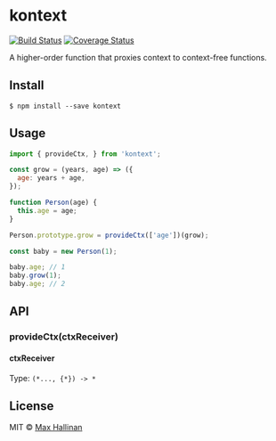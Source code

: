 # kontext

[![Build Status](https://travis-ci.org/maxhallinan/kontext.svg?branch=master)](https://travis-ci.org/maxhallinan/kontext)
[![Coverage Status](https://coveralls.io/repos/github/maxhallinan/kontext/badge.svg)](https://coveralls.io/github/maxhallinan/kontext)

A higher-order function that proxies context to context-free functions.


## Install

```
$ npm install --save kontext
```


## Usage

```javascript
import { provideCtx, } from 'kontext';

const grow = (years, age) => ({
  age: years + age,
});

function Person(age) {
  this.age = age;
}

Person.prototype.grow = provideCtx(['age'])(grow);

const baby = new Person(1);

baby.age; // 1
baby.grow(1);
baby.age; // 2
```


## API

### provideCtx(ctxReceiver)

#### ctxReceiver

Type: `(*..., {*}) -> *`


## License

MIT © [Max Hallinan](https://github.com/maxhallinan)
